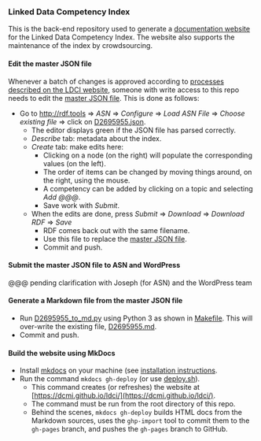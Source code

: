 ### Linked Data Competency Index

This is the back-end repository used to generate a [documentation website](https://dcmi.github.io/ldci/) for the Linked Data Competency Index.  The website also supports the maintenance of the index by crowdsourcing.

#### Edit the master JSON file

Whenever a batch of changes is approved according to [processes described on the LDCI website](https://dcmi.github.io/ldci/process/), someone with write access to this repo needs to edit the [master JSON file](https://github.com/dcmi/ldci/blob/master/docs/D2695955.json).  This is done as follows:

* Go to http://rdf.tools => _ASN_ => _Configure_ => _Load ASN File_ => _Choose existing file_ => click on [D2695955.json](https://github.com/dcmi/ldci/blob/master/docs/D2695955.json).  
    * The editor displays green if the JSON file has parsed correctly.
    * _Describe_ tab: metadata about the index.
    * _Create_ tab: make edits here:
        * Clicking on a node (on the right) will populate the corresponding values (on the left).
        * The order of items can be changed by moving things around, on the right, using the mouse.
        * A competency can be added by clicking on a topic and selecting _Add @@@_.
        * Save work with _Submit_.
    * When the edits are done, press _Submit_ => _Download_ => _Download RDF_ => _Save_
        * RDF comes back out with the same filename.
        * Use this file to replace the [master JSON file](https://github.com/dcmi/ldci/blob/master/docs/D2695955.json).
        * Commit and push.

#### Submit the master JSON file to ASN and WordPress

@@@ pending clarification with Joseph (for ASN) and the WordPress team

#### Generate a Markdown file from the master JSON file

* Run [D2695955_to_md.py](https://github.com/dcmi/ldci/blob/master/docs/D2695955_to_md.py) using Python 3 as shown in [Makefile](https://github.com/dcmi/ldci/blob/master/docs/Makefile).  This will over-write the existing file, [D2695955.md](https://github.com/dcmi/ldci/blob/master/docs/D2695955.md).  
* Commit and push.

#### Build the website using MkDocs

* Install [mkdocs](http://mkdocs.org) on your machine (see [installation instructions](http://www.mkdocs.org/#installation).
* Run the command `mkdocs gh-deploy` (or use [deploy.sh](https://github.com/dcmi/ldci/blob/master/deploy.sh)).  
    * This command creates (or refreshes) the website at [https://dcmi.github.io/ldci/](https://dcmi.github.io/ldci/).  
    * The command must be run from the root directory of this repo.  
    * Behind the scenes, `mkdocs gh-deploy` builds HTML docs from the Markdown sources, uses the `ghp-import` tool to commit them to the `gh-pages` branch, and pushes the `gh-pages` branch to GitHub.

